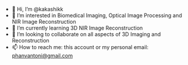 - 👋 Hi, I’m @kakashikk
- 👀 I’m interested in Biomedical Imaging, Optical Image Processing and NIR Image Reconstruction
- 🌱 I’m currently learning 3D NIR Image Reconstruction 
- 💞️ I’m looking to collaborate on all aspects of 3D Imaging and Reconstruction
- 📫 How to reach me: this account or my personal email: phanvantoni@gmail.com

<!---
kakashikk/kakashikk is a ✨ special ✨ repository because its `README.md` (this file) appears on your GitHub profile.
You can click the Preview link to take a look at your changes.
--->
